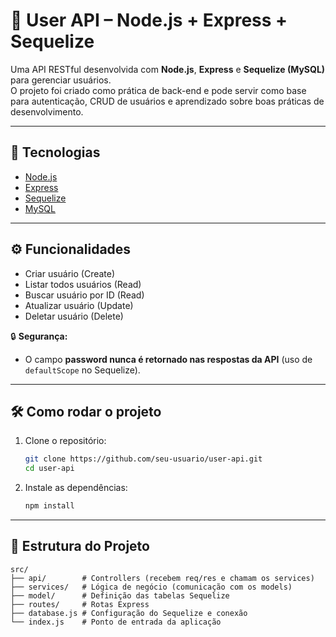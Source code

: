# 📌 User API – Node.js + Express + Sequelize

Uma API RESTful desenvolvida com **Node.js**, **Express** e **Sequelize (MySQL)** para gerenciar usuários.  
O projeto foi criado como prática de back-end e pode servir como base para autenticação, CRUD de usuários e aprendizado sobre boas práticas de desenvolvimento.

---

## 🚀 Tecnologias

- [Node.js](https://nodejs.org/)
- [Express](https://expressjs.com/)
- [Sequelize](https://sequelize.org/)
- [MySQL](https://www.mysql.com/)

---

## ⚙️ Funcionalidades

- Criar usuário (Create)
- Listar todos usuários (Read)
- Buscar usuário por ID (Read)
- Atualizar usuário (Update)
- Deletar usuário (Delete)

🔒 **Segurança:**  
- O campo **password nunca é retornado nas respostas da API** (uso de `defaultScope` no Sequelize).

---

## 🛠️ Como rodar o projeto

1. Clone o repositório:
   ```bash
   git clone https://github.com/seu-usuario/user-api.git
   cd user-api


2. Instale as dependências:
   ```bash
   npm install

---

## 📂 Estrutura do Projeto

```text
src/
├── api/        # Controllers (recebem req/res e chamam os services)
├── services/   # Lógica de negócio (comunicação com os models)
├── model/      # Definição das tabelas Sequelize
├── routes/     # Rotas Express
├── database.js # Configuração do Sequelize e conexão
└── index.js    # Ponto de entrada da aplicação

